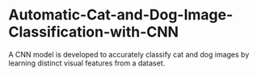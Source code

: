 # Automatic-Cat-and-Dog-Image-Classification-with-CNN
A CNN model is developed to accurately classify cat and dog images by learning distinct visual features from a dataset.
